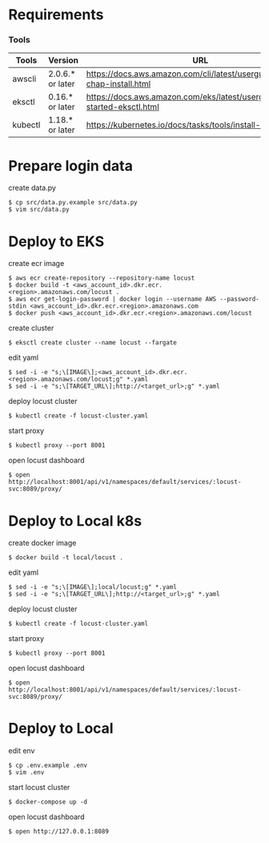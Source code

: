 Requirements
===================================================================================================

### Tools

| Tools   | Version           | URL                                                                          |
|---------|-------------------|------------------------------------------------------------------------------|
| awscli  | 2.0.6.\* or later | https://docs.aws.amazon.com/cli/latest/userguide/cli-chap-install.html       |
| eksctl  | 0.16.\*  or later | https://docs.aws.amazon.com/eks/latest/userguide/getting-started-eksctl.html |
| kubectl | 1.18.\*  or later | https://kubernetes.io/docs/tasks/tools/install-kubectl/                      |


Prepare login data
====================================================================================================

create data.py

```
$ cp src/data.py.example src/data.py
$ vim src/data.py
```

Deploy to EKS
====================================================================================================

create ecr image

```
$ aws ecr create-repository --repository-name locust
$ docker build -t <aws_account_id>.dkr.ecr.<region>.amazonaws.com/locust .
$ aws ecr get-login-password | docker login --username AWS --password-stdin <aws_account_id>.dkr.ecr.<region>.amazonaws.com
$ docker push <aws_account_id>.dkr.ecr.<region>.amazonaws.com/locust
```

create cluster

```
$ eksctl create cluster --name locust --fargate
```

edit yaml

```
$ sed -i -e "s;\[IMAGE\];<aws_account_id>.dkr.ecr.<region>.amazonaws.com/locust;g" *.yaml
$ sed -i -e "s;\[TARGET_URL\];http://<target_url>;g" *.yaml
```

deploy locust cluster

```
$ kubectl create -f locust-cluster.yaml
```

start proxy

```
$ kubectl proxy --port 8001
```


open locust dashboard

```
$ open http://localhost:8001/api/v1/namespaces/default/services/:locust-svc:8089/proxy/
```

Deploy to Local k8s
====================================================================================================

create docker image

```
$ docker build -t local/locust .
```

edit yaml

```
$ sed -i -e "s;\[IMAGE\];local/locust;g" *.yaml
$ sed -i -e "s;\[TARGET_URL\];http://<target_url>;g" *.yaml
```

deploy locust cluster

```
$ kubectl create -f locust-cluster.yaml
```

start proxy

```
$ kubectl proxy --port 8001
```


open locust dashboard

```
$ open http://localhost:8001/api/v1/namespaces/default/services/:locust-svc:8089/proxy/
```

Deploy to Local
====================================================================================================

edit env

```
$ cp .env.example .env
$ vim .env
```

start locust  cluster

```
$ docker-compose up -d
```

open locust dashboard

```
$ open http://127.0.0.1:8089
```
